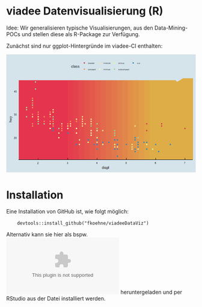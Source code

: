 # viadee Datenvisualisierung (R)

Idee: Wir generalisieren typische Visualisierungen, aus den Data-Mining-POCs und stellen diese als R-Package zur Verfügung.

Zunächst sind nur ggplot-Hintergründe im viadee-CI enthalten:

![ExampleImage](https://github.com/fkoehne/viadeeDataViz/blob/master/demo/FireBackbground.png)

# Installation
Eine Installation von GitHub ist, wie folgt möglich:

		devtools::install_github("fkoehne/viadeeDataViz")


Alternativ kann sie hier als bspw. ![viadeedataviz_0.1.0.tar.gz](viadeedataviz_0.1.0.tar.gz)  heruntergeladen und per RStudio aus der Datei installiert werden.
